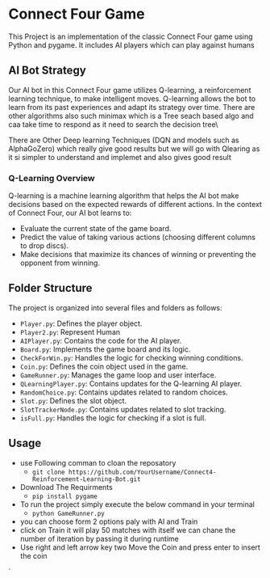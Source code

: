 # Connect Four Game

This Project is an implementation of the classic Connect Four game using Python and pygame. It includes AI players which can play against humans

## AI Bot Strategy

Our AI bot in this Connect Four game utilizes Q-learning, a reinforcement learning technique, to make intelligent moves. Q-learning allows the bot to learn from its past experiences and adapt its strategy over time.
There are other algorithms also such minimax which is a Tree seach based algo and caa take time to respond as it need to search the decision tree\

There are Other Deep learning Techniques (DQN and models such as AlphaGoZero) which really give good results but we will go with Qlearing as it si simpler to understand and implemet and also gives good result

### Q-Learning Overview

Q-learning is a machine learning algorithm that helps the AI bot make decisions based on the expected rewards of different actions. In the context of Connect Four, our AI bot learns to:

- Evaluate the current state of the game board.
- Predict the value of taking various actions (choosing different columns to drop discs).
- Make decisions that maximize its chances of winning or preventing the opponent from winning.


## Folder Structure

The project is organized into several files and folders as follows:
- `Player.py`: Defines the player object.
- `Player2.py`: Represent Human 
- `AIPlayer.py`: Contains the code for the AI player.
- `Board.py`: Implements the game board and its logic.
- `CheckForWin.py`: Handles the logic for checking winning conditions.
- `Coin.py`: Defines the coin object used in the game.
- `GameRunner.py`: Manages the game loop and user interface.
- `QLearningPlayer.py`: Contains updates for the Q-learning AI player.
- `RandomChoice.py`: Contains updates related to random choices.
- `Slot.py`: Defines the slot object.
- `SlotTrackerNode.py`: Contains updates related to slot tracking.
- `isFull.py`: Handles the logic for checking if a slot is full.

## Usage
- use Following comman to cloan the reposatory
  - `git clone https://github.com/YourUsername/Connect4-Reinforcement-Learning-Bot.git`
- Download The Requirments
    - `pip install pygame`
- To run the project simply execute the below command in your terminal
    - `python GameRunner.py`
- you can choose form 2 options paly with AI and Train
- click on Train it will play 50 matches with itself we can chane the number of iteration by passing it during runtime 
- Use right and left arrow key two Move the Coin and press enter to insert the coin


`
